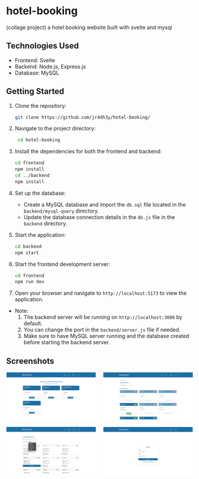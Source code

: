 # hotel-booking
(collage project) a hotel booking website built with svelte and mysql

## Technologies Used
- Frontend: Svelte
- Backend: Node.js, Express.js
- Database: MySQL

## Getting Started

1. Clone the repository:
   ```bash
   git clone https://github.com/jr4dh3y/hotel-booking/
   ```
2. Navigate to the project directory:
   ```bash
    cd hotel-booking
    ```
3. Install the dependencies for both the frontend and backend:
   ```bash
   cd frontend
   npm install
   cd ../backend
   npm install
   ```
4. Set up the database:
    - Create a MySQL database and import the `db.sql` file located in the `backend/mysql-query` directory.
    - Update the database connection details in the `db.js` file in the `backend` directory.

5. Start the application:
    ```bash
    cd backend
    npm start
    ```
6. Start the frontend development server:
    ```bash
    cd frontend
    npm run dev
    ```
7. Open your browser and navigate to `http://localhost:5173` to view the application.

- Note: 
    1. The backend server will be running on `http://localhost:3000` by default.
    2. You can change the port in the `backend/server.js` file if needed.
    3. Make sure to have MySQL server running and the database created before starting the backend server.

## Screenshots
<div style="display: grid; grid-template-columns: repeat(2, 1fr); gap: 20px;">
    <img src="ss/mp.png" alt="Main Page" width="100%">
    <img src="ss/hotelrooms.png" alt="Hotel Rooms" width="100%">
    <img src="ss/rooms.png" alt="Rooms" width="100%">
    <img src="ss/login.png" alt="Login Page" width="100%">
</div>
